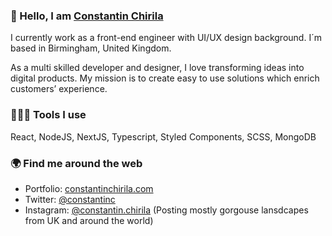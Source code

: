 ### 👋  Hello, I am [Constantin Chirila](https://constantinchirila.com)

I currently work as a front-end engineer with UI/UX design background. I´m based in Birmingham, United Kingdom.

As a multi skilled developer and designer, I love transforming ideas into digital products. My mission is to create easy to use solutions which enrich customers’ experience.
### 👨🏻‍💻  Tools I use
React, NodeJS, NextJS, Typescript, Styled Components, SCSS, MongoDB 

### 🌍  Find me around the web
- Portfolio: [constantinchirila.com](https://constantinchirila.com)
- Twitter: [@constantinc](https://twitter.com/ConstantinC)
- Instagram: [@constantin.chirila](https://instagram.com/constantin.chirila) (Posting mostly gorgouse lansdcapes from UK and around the world)

<!--
**ConstantinChirila/ConstantinChirila** is a ✨ _special_ ✨ repository because its `README.md` (this file) appears on your GitHub profile.

Here are some ideas to get you started:

- 🔭 I’m currently working on ...
- 🌱 I’m currently learning ...
- 👯 I’m looking to collaborate on ...
- 🤔 I’m looking for help with ...
- 💬 Ask me about ...
- 📫 How to reach me: ...
- 😄 Pronouns: ...
- ⚡ Fun fact: ...
-->
